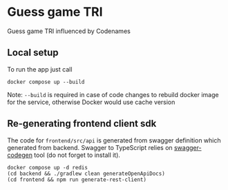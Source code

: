 # Guess game TRI

Guess game TRI influenced by Codenames

## Local setup

To run the app just call

```shell
docker compose up --build
```

Note: `--build` is required in case of code changes to rebuild docker image for the service,
otherwise Docker would use cache version

## Re-generating frontend client sdk

The code for `frontend/src/api` is generated from swagger definition which generated from backend.
Swagger to TypeScript relies on [swagger-codegen][1] tool (do not forget to install it).

```shell
docker compose up -d redis
(cd backend && ./gradlew clean generateOpenApiDocs)
(cd frontend && npm run generate-rest-client)
```

[1]: https://github.com/swagger-api/swagger-codegen#homebrew